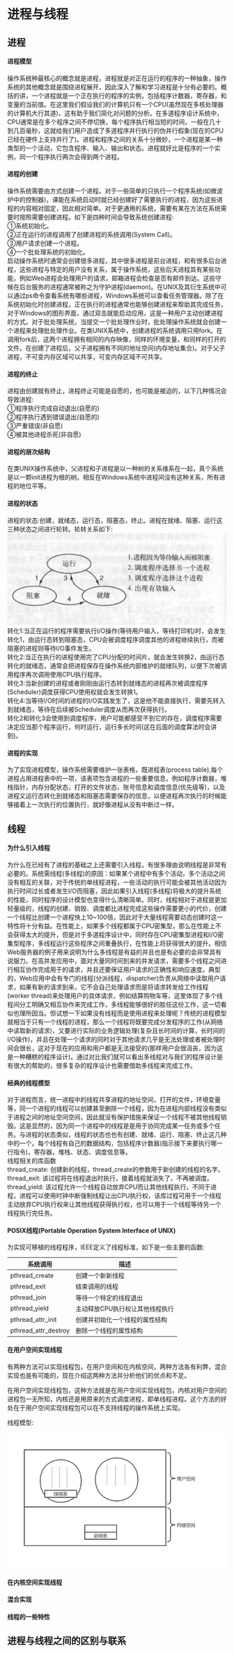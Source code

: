# 进程与线程
## 进程
#### 进程模型
操作系统种最核心的概念就是进程，进程就是对正在运行的程序的一种抽象，操作系统的其他概念就是围绕进程展开，因此深入了解和学习进程是十分有必要的。概括的讲，一个进程就是一个正在执行的程序的实例，包括程序计数器，寄存器，和变量的当前值。在这里我们假设我们的计算机只有一个CPU(虽然现在多核处理器的计算机大行其道)，这有助于我们简化对问题的分析。在多道程序设计系统中，CPU通常是在多个程序之间不停切换，每个程序执行相当短的时间，一般在几十到几百毫秒，这就给我们用户造成了多道程序并行执行的伪并行假象(现在的CPU已经在硬件上支持并行了)。进程和程序之间的关系十分微妙，一个进程是某一种类型的一个活动，它包含程序、输入、输出和状态。进程就好比是程序的一个实例，同一个程序执行两次会得到两个进程。
#### 进程的创建
操作系统需要由方式创建一个进程。对于一些简单的只执行一个程序系统(如微波炉中的控制器)，课能在系统启动时就已经创建好了需要执行的进程，因为这些进程的内容相对固定，因此相对简单。对于更通用的系统，需要有某在方法在系统需要时按照需要创建进程。如下是四种时间会导致系统创建进程:<br>
①系统初始化。<br>
②正在运行的进程调用了创建进程的系统调用(System Call)。<br>
③用户请求创建一个进程。<br>
④一个批处理系统的初始化。<br>
启动操作系统时通常会创建很多进程，其中很多进程是前台进程，和有很多后台进程，这些进程与特定的用户没有关系，属于操作系统，这些后天进程具有某些功能，例如Web进程会处理用户的请求，邮箱进程会检查是否有邮件到达。这些守候在后台服务的进程通常被称之为守护进程(daemon)。在UNIX及其衍生系统中可以通过ps命令查看系统有哪些进程，Windows系统可以查看任务管理器。除了在系统初始化时创建进程，正在执行的进程通常也能够创建进程来帮助其完成任务，对于Windows的图形界面，通过双击就能启动应用，这是一种用户主动创建进程的方式。对于批处理系统，当提交一个批处理作业时，批处理操作系统就会创建一个进程来处理批处理作业。在类UNIX系统中，创建进程的系统调用只用fork。在调用fork后，这两个进程拥有相同的内存映像，同样的环境变量，和同样的打开的文件。在创建了进程后，父子进程拥有不同的地址空间(内存地址集合)。对于父子进程，不可变内存区域可以共享，可变内存区域不可共享。
#### 进程的终止
进程由创建就有终止，进程终止可能是自愿的，也可能是被迫的，以下几种情况会导致进程:<br>
①程序执行完成自动退出(自愿的)<br>
②程序执行遇到错误退出(自愿的)<br>
③严重错误(非自愿)<br>
④被其他进程杀死(非自愿)
#### 进程的层次结构
在类UNIX操作系统中，父进程和子进程是以一种树的关系维系在一起，真个系统是以一颗init进程为根的树。相反在Windows系统中进程间没有这种关系，所有进程的地位平等。
#### 进程的状态
进程的状态:创建，就绪态，运行态，阻塞态，终止。进程在就绪、阻塞、运行这三种状态之间进行轮转。轮转关系如下:<br>
![进程间的状态转换](../../img/进程间的状态转换.png)
<br>转化1:当正在运行的程序需要执行I/O操作(等待用户输入，等待打印机)时，会发生转化1，由运行态转到阻塞态，CPU会被调度程序调度其他的进程继续执行，而被阻塞的进程则等待I/O事件发生。
<br>转化2:当正在执行的进程使用完了CPU分配的时间片，就会发生转换2，由运行态转化的就绪态，通常会把进程保存在操作系统内部维护的就绪队列，以便下次被调用程序再次调用使用CPU执行程序。
<br>转化3:当新创建的进程或者刚刚由运行态转到就绪态的进程再次被调度程序(Scheduler)调度获得CPU使用权就会发生转换1。
<br>转化4:当等待I/O时间的进程的I/O实践发生了，这是他不能直接执行，需要先转入到就绪态，等待在后续被Scheduler调度从而再次获得执行。<br>
转化2和转化3会使用到调度程序，用户可能都感受不到它的存在，调度程序需要决定应当那个程序运行，何时运行，运行多长时间(这在后面的调度算法时会讲到)。
#### 进程的实现
为了实现进程模型，操作系统需要维护一张表格，既进程表(process table),每个进程占用进程表中的一项，该表项包含进程的一些重要信息，例如程序计数器，堆栈指针，内存分配状态，打开的文件状态，账号信息和调度信息(优先级等)，以及进程又运行态转化到就绪态和阻塞态需要保存的信息，以便进程再次执行的时候能够接着上一次执行的位置执行，就好像进程从没有中断过一样。
## 线程
#### 为什么引入线程
为什么在已经有了进程的基础之上还需要引入线程，有很多理由说明线程是非常有必要的。系统需线程(多线程)的原因：如果某个进程中有多个活动，多个活动之间没有相互的关联，对于传统的单线程进程，一些活动的执行可能会被其他活动因为执行时间过长或者发生I/O而阻塞，因此如果引入线程(多线程)将极大的提升系统的性能，同时程序的设计模型也变得什么清晰简单。同时，线程相对于进程是更加轻量级的，线程的创建、销毁、调度都比进程完成这些操作需要更小的代价，创建一个线程比创建一个进程快上10~100倍，因此对于大量线程需要动态创建时这一特性将十分有益。在性能上，如果多个线程都属于CPU密集型，那么在性能上不会获得太大的提升，但是对于多道程序设计中，同时存在CPU密集型进程和I/O密集型程序，多线程运行这些程序之间重叠执行，在性能上将获得很大的提升。相信Web服务器的例子用来说明为什么多线程是有益的并且也是有必要的会非常具有说服力。在高并发应用中，面对大量同时间到来的并发请求，需要多个线程之间进行相互协作完成用于的请求，并且还要保证用户请求的正确性和响应速度。典型的，Web应用中会有专门的线程(分派线程，dispatcher)负责从网络中读取用户请求，如果有新的请求到来，它不会自己处理请求而是将请求转发给工作线程(worker thread)来处理用户的具体请求，例如结算购物车等，这里体现了多个线程间分工明确又相互协作来完成工作，多线程能够很好的胜任这份工作，这一切看似也理所因当。但试想一下如果没有线程而是使用进程来处理呢？传统的进程模型就相当于只有一个线程的进程，那么一个线程将既要完成分发程序的工作(从网络中读取新的请求)，又要进行实际的业务逻辑处理(复杂且长时间的计算，长时间的I/O操作)，并且在处理一个请求的同时对于其他请求几乎是无法处理或者被处理时间会很长，这对于现在的应用和用户都是无法接受的(那样用户会很沮丧，因为这是一种糟糕的程序设计)。通过对比我们就可以看出多线程对与我们的程序设计是有很大的帮助的，很多复杂的程序设计也需要借助多线程来完成工作。
#### 经典的线程模型
对于进程而言，统一进程中的线程共享进程的地址空间，打开的文件，环境变量等，同一个进程的线程可以创建甚至删除一个线程，因为在进程内部线程没有类似于进程之间的地址空间空间，因此就没有保护措施来保证一个线程不被其他线程销毁。这是显然的，因为同一个进程中的线程是是用于协同完成某一任务或多个任务。与进程的状态类似，线程的状态也也有创建、就绪、运行、阻塞、终止这几种中的一个。每个线程有自己的数据结构，包括程序计数器(指示接下来要执行哪一行指令)，寄存器，堆栈、状态、调度信息等。<br>
线程相关的库函数<br>
thread_create: 创建新的线程，thread_create的参数用于新创建的线程的名字。
thread_exit: 该过程将在线程退出时执行，接着线程就消失了，不再被调度。
thread_yield: 该过程允许一个线程自动放弃CPU而让其他线程执行，不同于进程，进程可以使用时钟中断强制线程让出CPU执行权，该库过程可用于一个线程主动放弃CPU执行权来让其他线程获得执行权，也可以用于一个线程等待另一个线程执行完任务。

#### POSIX线程(Portable Operation System Interface of UNIX)

为实现可移植的线程程序，IEEE定义了线程标准，如下是一些主要的函数:

| 系统调用             | 描述                            |
| -------------------- | ------------------------------- |
| pthread_create       | 创建一个新新线程                |
| pthread_exit         | 结束调用的线程                  |
| pthread_join         | 等待一个特定的线程退出          |
| pthread_yield        | 主动释放CPU执行权让其他线程执行 |
| pthread_attr_init    | 创建并初始化一个线程的属性结构  |
| pthread_attr_destroy | 删除一个线程的属性结构          |

#### 在用户空间实现线程

有两种方法可以实现线程包，在用户空间和在内核空间，两种方法各有利弊，混合实现也是有可能的，现在介绍这两种方法并分析他们的优点和不足。

在用户空间实现线程包，这种方法就是在用户空间实现线程包，内核对用户空间的进程包一无所知，内核还是用原来的方式调度进程，即单线程进程。这个方法的好处在于用户空间实现线程包可以在不支持线程的操作系统上实现。

线程模型:

![模型](../..//img/用户空间的线程模型.png)

#### 在内核空间实现线程
#### 混合实现
#### 线程的一些特性

## 进程与线程之间的区别与联系

